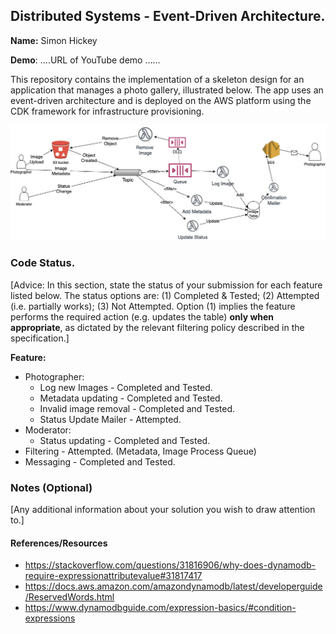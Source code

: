 ## Distributed Systems - Event-Driven Architecture.

__Name:__ Simon Hickey

__Demo__: ....URL of YouTube demo ......

This repository contains the implementation of a skeleton design for an application that manages a photo gallery, illustrated below. The app uses an event-driven architecture and is deployed on the AWS platform using the CDK framework for infrastructure provisioning.

![](./images/arch.jpg)

### Code Status.

[Advice: In this section, state the status of your submission for each feature listed below. The status options are: (1) Completed & Tested; (2) Attempted (i.e. partially works); (3) Not Attempted. Option (1) implies the feature performs the required action (e.g. updates the table) __only when appropriate__, as dictated by the relevant filtering policy described in the specification.]

__Feature:__
+ Photographer:
  + Log new Images - Completed and Tested.
  + Metadata updating - Completed and Tested.
  + Invalid image removal - Completed and Tested.
  + Status Update Mailer - Attempted.
+ Moderator:
  + Status updating - Completed and Tested.
+ Filtering - Attempted. (Metadata, Image Process Queue)
+ Messaging - Completed and Tested.

### Notes (Optional)

[Any additional information about your solution you wish to draw attention to.]

#### References/Resources

- https://stackoverflow.com/questions/31816906/why-does-dynamodb-require-expressionattributevalue#31817417
- https://docs.aws.amazon.com/amazondynamodb/latest/developerguide/ReservedWords.html
- https://www.dynamodbguide.com/expression-basics/#condition-expressions

